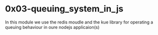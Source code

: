 # 0x03-queuing_system_in_js

In this module we use the redis moudle and the kue
library for operating a queuing behaviour in oure nodejs applicaion(s)
